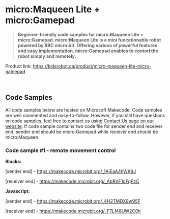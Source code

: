 # micro:Maqueen Lite + micro:Gamepad

> **Beginner-friendly code samples for micro:Maqueen Lite + micro:Gamepad. micro:Maqueen Lite is a mini funcationable robot powered by BBC micro:bit. Offering various of powerful features and easy implementation. micro:Gamepad enables to contorl the robot simply and remotely.**

Product link: https://kidsrobot.ca/product/micro-maqueen-lite-micro-gamepad

<br>

## Code Samples

All code samples below are hosted on Microsoft Makecode. Code samples are well commented and easy-to-follow. However, if you still have questions on code samples, feel free to contact us using [Contact Us page on our website](https://kidsrobot.ca/contact-us). If code sample contains two code file for sender end and receiver end, sender end should be micro:Gamepad while receiver end should be micro:Maqueen.

### Code sample #1 - remote movement control

**Blocks:**

[sender end] - https://makecode.microbit.org/_1AiEaA4hWK9J

[receiver end] - https://makecode.microbit.org/_AbRVF1dFqPzC

**Javascript:**

[sender end] - https://makecode.microbit.org/_4H2TMDX9w95F

[receiver end] - https://makecode.microbit.org/_F7Lf48UW2C0h
